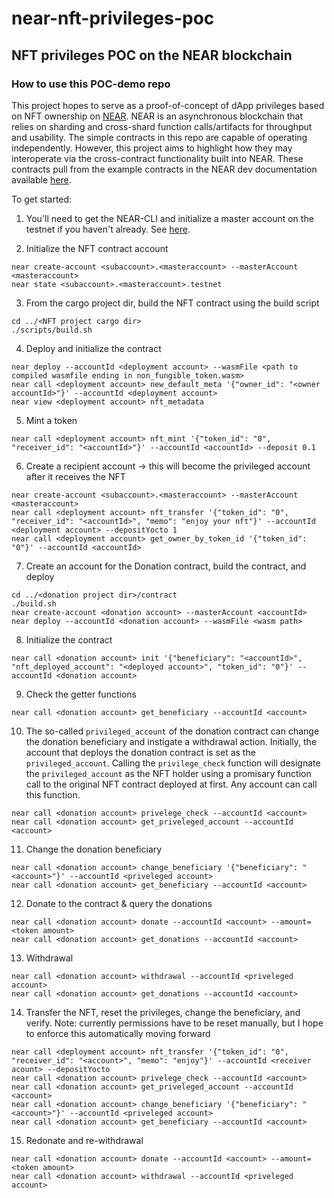 # near-nft-privileges-poc

## NFT privileges POC on the NEAR blockchain

### How to use this POC-demo repo

This project hopes to serve as a proof-of-concept of dApp privileges based on NFT ownership on [NEAR](https://near.org/). NEAR is an asynchronous blockchain that relies on sharding and cross-shard function calls/artifacts for throughput and usability. The simple contracts in this repo are capable of operating independently. However, this project aims to highlight how they may interoperate via the cross-contract functionality built into NEAR. These contracts pull from the example contracts in the NEAR dev documentation available [here](https://github.com/near-examples/NFT).

To get started:

1) You'll need to get the NEAR-CLI and initialize a master account on the testnet if you haven't already. See [here](https://docs.near.org/tools/near-cli).

2) Initialize the NFT contract account
```=bash
near create-account <subaccount>.<masteraccount> --masterAccount <masteraccount>
near state <subaccount>.<masteraccount>.testnet
```

3) From the cargo project dir, build the NFT contract using the build script
```=bash
cd ../<NFT project cargo dir>
./scripts/build.sh
```

4) Deploy and initialize the contract
```=bash
near deploy --accountId <deployment account> --wasmFile <path to compiled wasmfile ending in non_fungible_token.wasm>
near call <deployment account> new_default_meta '{"owner_id": "<owner accountId>"}' --accountId <deployment account>
near view <deployment account> nft_metadata
```

5) Mint a token
```=bash
near call <deployment account> nft_mint '{"token_id": "0", "receiver_id": "<accountId>"}' --accountId <accountId> --deposit 0.1
```

6) Create a recipient account -> this will become the privileged account after it receives the NFT
```=bash
near create-account <subaccount>.<masteraccount> --masterAccount <masteraccount>
near call <deployment account> nft_transfer '{"token_id": "0", "receiver_id": "<accountId>", "memo": "enjoy your nft"}' --accountId <deployment account> --depositYocto 1
near call <deployment account> get_owner_by_token_id '{"token_id": "0"}' --accountId <accountId>
```

7) Create an account for the Donation contract, build the contract, and deploy
```=bash
cd ../<donation project dir>/contract
./build.sh
near create-account <donation account> --masterAccount <accountId>
near deploy --accountId <donation account> --wasmFile <wasm path>
```

8) Initialize the contract
```=bash
near call <donation account> init '{"beneficiary": "<accountId>", "nft_deployed_account": "<deployed account>", "token_id": "0"}' --accountId <donation account>
```

9) Check the getter functions
```=bash
near call <donation account> get_beneficiary --accountId <account>
```

10) The so-called `privileged_account` of the donation contract can change the donation beneficiary and instigate a withdrawal action. Initially, the account that deploys the donation contract is set as the `privileged_account`. Calling the `privilege_check` function will designate the `privileged_account` as the NFT holder using a promisary function call to the original NFT contract deployed at first. Any account can call this function.
```=bash
near call <donation account> privelege_check --accountId <account>
near call <donation account> get_priveleged_account --accountId <account>
```

11) Change the donation beneficiary
```=bash
near call <donation account> change_beneficiary '{"beneficiary": "<account>"}' --accountId <priveleged account>
near call <donation account> get_beneficiary --accountId <account>
```

12) Donate to the contract & query the donations
```=bash
near call <donation account> donate --accountId <account> --amount=<token amount>
near call <donation account> get_donations --accountId <account>
```

13) Withdrawal 
```=bash
near call <donation account> withdrawal --accountId <priveleged account>
near call <donation account> get_donations --accountId <account>
```

14) Transfer the NFT, reset the privileges, change the beneficiary, and verify. Note: currently permissions have to be reset manually, but I hope to enforce this automatically moving forward
```=bash
near call <deployment account> nft_transfer '{"token_id": "0", "receiver_id": "<account>", "memo": "enjoy"}' --accountId <receiver acount> --depositYocto 
near call <donation account> privelege_check --accountId <account>
near call <donation account> get_priveleged_account --accountId <account>
near call <donation account> change_beneficiary '{"beneficiary": "<account>"}' --accountId <priveleged account>
near call <donation account> get_beneficiary --accountId <account>
```

15) Redonate and re-withdrawal
```=bash
near call <donation account> donate --accountId <account> --amount=<token amount>
near call <donation account> withdrawal --accountId <priveleged account>
```
